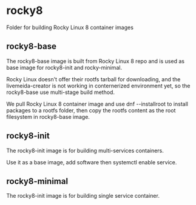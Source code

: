 # rocky8
Folder for building Rocky Linux 8 container images

## rocky8-base
The rocky8-base image is built from Rocky Linux 8 repo and is used as base image for rocky8-init and rocky-minimal.

Rocky Linux doesn't offer their rootfs tarball for downloading, and the livemeida-creator is not working in conternerized environment yet, so the rocky8-base use multi-stage build method.

We pull Rocky Linux 8 container image and use dnf --installroot to install packages to a rootfs folder, then copy the rootfs content as the root filesystem in rocky8-base image.

## rocky8-init
The rocky8-init image is for building multi-services containers. 

Use it as a base image, add software then systemctl enable service.

## rocky8-minimal
The rocky8-init image is for building single service container. 
